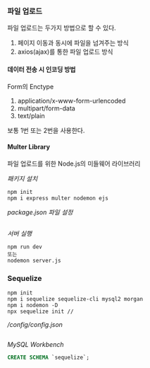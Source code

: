 ### 파일 업로드
파일 업로드는 두가지 방법으로 할 수 있다.
1. 페이지 이동과 동시에 파일을 넘겨주는 방식
2. axios(ajax)를 통한 파일 업로드 방식

#### 데이터 전송 시 인코딩 방법

Form의 Enctype

1. application/x-www-form-urlencoded
2. multipart/form-data
3. text/plain

보통 1번 또는 2번을 사용한다.

#### Multer Library

파일 업로드를 위한 Node.js의 미들웨어 라이브러리

_패키지 설치_

```shell
npm init
npm i express multer nodemon ejs
```

_package.json 파일 설정_

```json

```



_서버 실행_

```shell
npm run dev
또는
nodemon server.js
```





### Sequelize



```shell
npm init
npm i sequelize sequelize-cli mysql2 morgan
npm i nodemon -D
npx sequelize init //
```



_/config/config.json_

```json

```



_MySQL Workbench_

```sql
CREATE SCHEMA `sequelize`;
```



